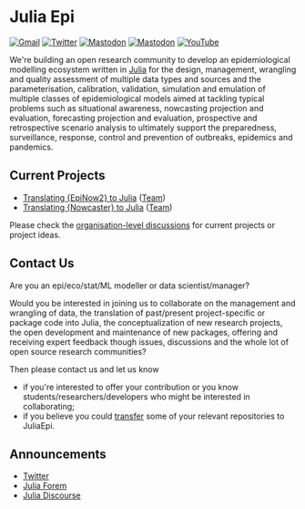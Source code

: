 # Julia Epi 

[![Gmail](https://img.shields.io/badge/Gmail-D14836?style=for-the-badge&logo=gmail&logoColor=white)](mailto:julia.epidemiology@gmail.com)
[![Twitter](https://img.shields.io/badge/Twitter-1DA1F2?style=for-the-badge&logo=twitter&logoColor=white)](https://twitter.com/EpiJulia)
[![Mastodon](https://img.shields.io/badge/-MASTODON-%232B90D9?style=for-the-badge&logo=mastodon&logoColor=white)](https://fosstodon.org/@JuliaEpi)
[![Mastodon](https://img.shields.io/badge/-MASTODON-%232B90D9?style=for-the-badge&logo=mastodon&logoColor=white)](https://julialang.social/@JuliaEpi)
[![YouTube](https://img.shields.io/badge/YouTube-%23FF0000.svg?style=for-the-badge&logo=YouTube&logoColor=white)](https://www.youtube.com/channel/UC6KrQLy_G2gKB11Fvi_4x5Q)

We're building an open research community to develop an epidemiological modelling ecosystem written in [Julia](https://julialang.org) for the design, management, wrangling and quality assessment of multiple data types and sources and the parameterisation, calibration, validation, simulation and emulation of multiple classes of epidemiological models aimed at tackling typical problems such as situational awareness, nowcasting projection and evaluation, forecasting projection and evaluation, prospective and retrospective scenario analysis to ultimately support the preparedness, surveillance, response, control and prevention of outbreaks, epidemics and pandemics.

## Current Projects 

- [Translating {EpiNow2} to Julia](https://github.com/orgs/JuliaEpi/discussions/1) ([Team](https://github.com/orgs/JuliaEpi/teams/epinow2))
- [Translating {Nowcaster} to Julia](https://github.com/orgs/JuliaEpi/discussions/2) ([Team](https://github.com/orgs/JuliaEpi/teams/nowcaster))

Please check the [organisation-level discussions](https://github.com/orgs/JuliaEpi/discussions) for current projects or project ideas. 

## Contact Us  

Are you an epi/eco/stat/ML modeller or data scientist/manager? 

Would you be interested in joining us to collaborate on the management and wrangling of data, the translation of past/present project-specific or package code into Julia, the conceptualization of new research projects, the open development and maintenance of new packages, offering and receiving expert feedback though issues, discussions and the whole lot of open source research communities? 

Then please contact us and let us know 
- if you're interested to offer your contribution or you know students/researchers/developers who might be interested in collaborating;
- if you believe you could [transfer](https://docs.github.com/en/repositories/creating-and-managing-repositories/transferring-a-repository) some of your relevant repositories to JuliaEpi. 

## Announcements 

- [Twitter](https://twitter.com/EpiJulia/status/1553756944443260929?s=20&t=nnrFo9lBrJii5-Ht_CZ4XQ)
- [Julia Forem](https://forem.julialang.org/inphyt/ann-juliaepi-collaborative-computational-epidemiology-in-julia-19ng)
- [Julia Discourse](https://discourse.julialang.org/t/ann-juliaepi-collaborative-computational-epidemiology-in-julia/85131)
